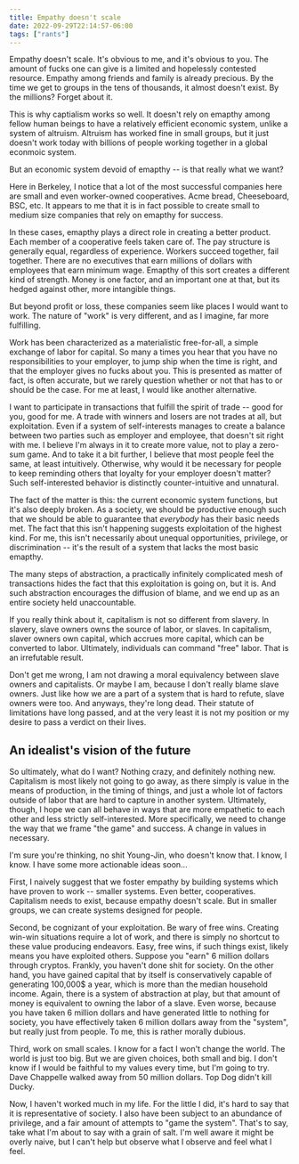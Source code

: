 ```yaml
---
title: Empathy doesn't scale
date: 2022-09-29T22:14:57-06:00
tags: ["rants"]
---
```


Empathy doesn't scale. It's obvious to me, and it's obvious to you. The amount of fucks one can give is a limited and hopelessly contested resource. Empathy among friends and family is already precious. By the time we get to groups in the tens of thousands, it almost doesn't exist. By the millions? Forget about it.

This is why captialism works so well. It doesn't rely on emapthy among fellow human beings to have a relatively efficient economic system, unlike a system of altruism. Altruism has worked fine in small groups, but it just doesn't work today with billions of people working together in a global econmoic system.

But an economic system devoid of emapthy -- is that really what we want?

Here in Berkeley, I notice that a lot of the most successful companies here are small and even worker-owned cooperatives. Acme bread, Cheeseboard, BSC, etc. It appears to me that it is in fact possible to create small to medium size companies that rely on emapthy for success.

In these cases, emapthy plays a direct role in creating a better product. Each member of a cooperative feels taken care of. The pay structure is generally equal, regardless of experience. Workers succeed together, fail together. There are no executives that earn millions of dollars with employees that earn minimum wage. Emapthy of this sort creates a different kind of strength. Money is one factor, and an important one at that, but its hedged against other, more intangible things.

But beyond profit or loss, these companies seem like places I would want to work. The nature of "work" is very different, and as I imagine, far more fulfilling.

Work has been characterized as a materialistic free-for-all, a simple exchange of labor for capital. So many a times you hear that you have no responsibilities to your employer, to jump ship when the time is right, and that the employer gives no fucks about you. This is presented as matter of fact, is often accurate, but we rarely question whether or not that has to or should be the case. For me at least, I would like another alternative.

I want to participate in transactions that fulfill the spirit of trade -- good for you, good for me. A trade with winners and losers are not trades at all, but exploitation. Even if a system of self-interests manages to create a balance between two parties such as employer and employee, that doesn't sit right with me. I believe I'm always in it to create more value, not to play a zero-sum game. And to take it a bit further, I believe that most people feel the same, at least intuitively. Otherwise, why would it be necessary for people to keep reminding others that loyalty for your employer doesn't matter? Such self-interested behavior is distinctly counter-intuitive and unnatural.

The fact of the matter is this: the current economic system functions, but it's also deeply broken. As a society, we should be productive enough such that we should be able to guarantee that *everybody* has their basic needs met. The fact that this isn't happening suggests exploitation of the highest kind. For me, this isn't necessarily about unequal opportunities, privilege, or discrimination -- it's the result of a system that lacks the most basic emapthy.

The many steps of abstraction, a practically infinitely complicated mesh of transactions hides the fact that this exploitation is going on, but it is. And such abstraction encourages the diffusion of blame, and we end up as an entire society held unaccountable.

If you really think about it, capitalism is not so different from slavery. In slavery, slave owners owns the source of labor, or slaves. In capitalism, slaver owners own capital, which accrues more capital, which can be converted to labor. Ultimately, individuals can command "free" labor. That is an irrefutable result.

Don't get me wrong, I am not drawing a moral equivalency between slave owners and capitalists. Or maybe I am, because I don't really blame slave owners. Just like how we are a part of a system that is hard to refute, slave owners were too. And anyways, they're long dead. Their statute of limitations have long passed, and at the very least it is not my position or my desire to pass a verdict on their lives.

## An idealist's vision of the future

So ultimately, what do I want? Nothing crazy, and definitely nothing new. Capitalism is most likely not going to go away, as there simply is value in the means of production, in the timing of things, and just a whole lot of factors outside of labor that are hard to capture in another system. Ultimately, though, I hope we can all behave in ways that are more empathetic to each other and less strictly self-interested. More specifically, we need to change the way that we frame "the game" and success. A change in values in necessary.

I'm sure you're thinking, no shit Young-Jin, who doesn't know that. I know, I know. I have some more actionable ideas soon...

First, I naively suggest that we foster empathy by building systems which have proven to work -- smaller systems. Even better, cooperatives. Capitalism needs to exist, because empathy doesn't scale. But in smaller groups, we can create systems designed for people.

Second, be cognizant of your exploitation. Be wary of free wins. Creating win-win situations require a lot of work, and there is simply no shortcut to these value producing endeavors. Easy, free wins, if such things exist, likely means you have exploited others. Suppose you "earn" 6 million dollars through cryptos. Frankly, you haven't done shit for society. On the other hand, you have gained capital that by itself is conservatively capable of generating 100,000$ a year, which is more than the median household income. Again, there is a system of abstraction at play, but that amount of money is equivalent to owning the labor of a slave. Even worse, because you have taken 6 million dollars and have generated little to nothing for society, you have effectively taken 6 million dollars away from the "system", but really just from people. To me, this is rather morally dubious.

Third, work on small scales. I know for a fact I won't change the world. The world is just too big. But we are given choices, both small and big. I don't know if I would be faithful to my values every time, but I'm going to try. Dave Chappelle walked away from 50 million dollars. Top Dog didn't kill Ducky.

Now, I haven't worked much in my life. For the little I did, it's hard to say that it is representative of society. I also have been subject to an abundance of privilege, and a fair amount of attempts to "game the system". That's to say, take what I'm about to say with a grain of salt. I'm well aware it might be overly naive, but I can't help but observe what I observe and feel what I feel.
